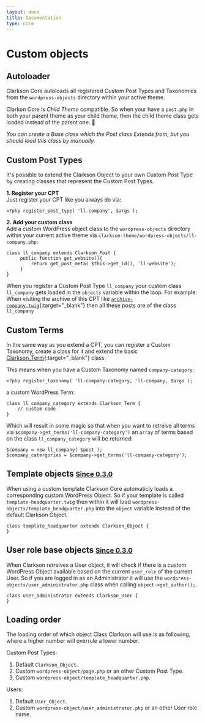 ```yaml
---
layout: docs
title: Documentation
type: core
---
```

# Custom objects  

## Autoloader
Clarkson Core autoloads all registered Custom Post Types and Taxonomies from the `wordpress-objects` directory within your active theme. 

Clarkon Core is _Child Theme_ compatible. So when your have a `post.php` in both your parent theme as your child theme, then the child theme class gets loaded instead of the parent one. 🎉 
 
_You can create a Base class which the Post class Extends from, but you should load this class by manually._

## Custom Post Types
It's possible to extend the Clarkson Object to your own Custom Post Type by creating classes that represent the Custom Post Types.  

**1\. Register your CPT**  
Just register your CPT like you always do via:  

~~~
<?php register_post_type( 'll-company', $args );
~~~

**2\. Add your custom class**  
Add a custom WordPress object class to the `wordpress-objects` directory within your current active theme via `clarkson-theme/wordpress-objects/ll-company.php`:

~~~
class ll_company extends Clarkson_Post {
     public function get_website(){
         return get_post_meta( $this->get_id(), 'll-website');
     } 
}
~~~

When you register a Custom Post Type `ll_company` your custom class `ll_company` gets loaded in the `objects`  variable within the loop. For example: When visiting the archive of this CPT like [`archive-company.twig`](https://github.com/level-level/Clarkson-Theme/blob/master/templates/index.twig#L4-L6){:target="_blank"} then all these posts are of the class `ll_company`

## Custom Terms
In the same way as you extend a CPT, you can register a Custom Taxonomy, create a class for it and extend the basic [Clarkson_Term](https://github.com/level-level/Clarkson-Core/blob/master/post-objects/Clarkson_Term.php){:target="_blank"} class.

This means when you have a Custom Taxonomy named `company-category`:

~~~
<?php register_taxonomy( 'll-company-category, 'll-company, $args );
~~~

a custom WordPress Term:

~~~
class ll_company_category extends Clarkson_Term {
    // custom code
}
~~~


Which will result in some magic so that when you want to retreive all terms via `$company->get_terms('ll-company-category')` an `array` of terms based on the class `ll_company_category` will be returned:

~~~
$company = new ll_company( $post );
$company_catergories = $company->get_terms('ll-company-category');
~~~

## Template objects <small><ins>Since 0.3.0</ins></small>

When using a custom template Clarkson Core automaticly loads a corresponding custom WordPress Object. So if your template is called `template-headquarter.twig` then within it will load `wordpress-objects/template_headquarter.php` into the `object` variable instead of the default Clarkson Object.

~~~
class template_headquarter extends Clarkson_Object {
}
~~~

## User role base objects <small><ins>Since 0.3.0</ins></small>
When Clarkson retreives a User object, it will check if there is a custom WordPress Object available based on the current `user_role` of the current User.
So if you are logged in as an Administrator it will use the `wordpress-objects/user_administrator.php` class when calling `object->get_author();`.

~~~
class user_administrator extends Clarkson_User {
}
~~~

## Loading order
The loading order of which object Class Clarkson will use is as following, where a higher number will overrule a lower number.

Custom Post Types:
1. Default `Clarkson_Object`.
2. Custom `wordpress-object/page.php` or an other Custom Post Type.
3. Custom `wordpress-object/template_headquarter.php`.


Users:
1. Default `User_Object`.
2. Custom `wordpress-object/user_administrator.php` or an other User role name.
